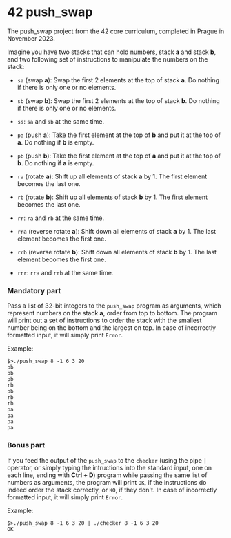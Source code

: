 # 42 push_swap

The push_swap project from the 42 core curriculum, completed in Prague in November 2023.

Imagine you have two stacks that can hold numbers, stack **a** and stack **b**, and two following set of instructions to manipulate the numbers on the stack:

- `sa` (swap **a**): Swap the first 2 elements at the top of stack **a**. Do nothing if there is only one or no elements.

- `sb` (swap **b**): Swap the first 2 elements at the top of stack **b**. Do nothing if there is only one or no elements.

- `ss`: `sa` and `sb` at the same time.

- `pa` (push **a**): Take the first element at the top of **b** and put it at the top of **a**. Do nothing if **b** is empty.

- `pb` (push **b**): Take the first element at the top of **a** and put it at the top of **b**. Do nothing if **a** is empty.

- `ra` (rotate **a**): Shift up all elements of stack **a** by 1. The first element becomes the last one.

- `rb` (rotate **b**): Shift up all elements of stack **b** by 1. The first element becomes the last one.

- `rr`: `ra` and `rb` at the same time.

- `rra` (reverse rotate **a**): Shift down all elements of stack **a** by 1. The last element becomes the first one.

- `rrb` (reverse rotate **b**): Shift down all elements of stack **b** by 1. The last element becomes the first one.

- `rrr`: `rra` and `rrb` at the same time.

### Mandatory part

Pass a list of 32-bit integers to the `push_swap` program as arguments, which represent numbers on the stack **a**, order from top to bottom. The program will print out a set of instructions to order the stack with the smallest number being on the bottom and the largest on top. In case of incorrectly formatted input, it will simply print `Error`.

Example:
```
$>./push_swap 8 -1 6 3 20
pb
pb
pb
rb
pb
rb
rb
pa
pa
pa
pa
```

### Bonus part

If you feed the output of the `push_swap` to the `checker` (using the pipe `|` operator, or simply typing the intructions into the standard input, one on each line, ending with **Ctrl + D**) program while passing the same list of numbers as arguments, the program will print `OK`, if the instructions do indeed order the stack correctly, or `KO`, if they don't. In case of incorrectly formatted input, it will simply print `Error`.

Example:
```
$>./push_swap 8 -1 6 3 20 | ./checker 8 -1 6 3 20
OK
```
